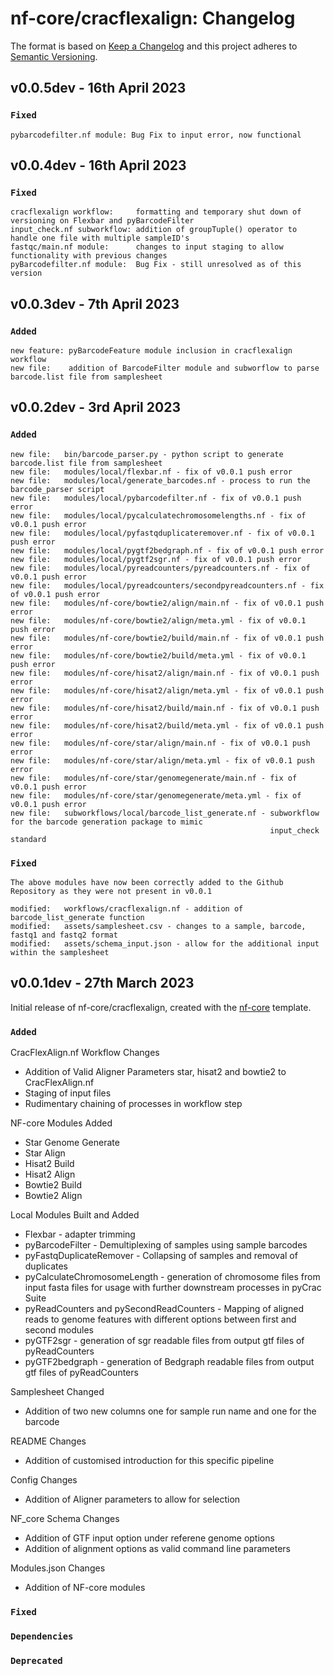 # nf-core/cracflexalign: Changelog

The format is based on [Keep a Changelog](https://keepachangelog.com/en/1.0.0/)
and this project adheres to [Semantic Versioning](https://semver.org/spec/v2.0.0.html).

## v0.0.5dev - 16th April 2023

### `Fixed`
	pybarcodefilter.nf module: Bug Fix to input error, now functional

## v0.0.4dev - 16th April 2023

### `Fixed`
	cracflexalign workflow: 	formatting and temporary shut down of versioning on Flexbar and pyBarcodeFilter
	input_check.nf subworkflow: addition of groupTuple() operator to handle one file with multiple sampleID's
	fastqc/main.nf module:		changes to input staging to allow functionality with previous changes
	pyBarcodefilter.nf module:	Bug Fix - still unresolved as of this version

## v0.0.3dev - 7th April 2023

### `Added`
	new feature: pyBarcodeFeature module inclusion in cracflexalign workflow
	new file: 	 addition of BarcodeFilter module and subworflow to parse barcode.list file from samplesheet

## v0.0.2dev - 3rd April 2023

### `Added`
	new file:   bin/barcode_parser.py - python script to generate barcode.list file from samplesheet
	new file:   modules/local/flexbar.nf - fix of v0.0.1 push error
	new file:   modules/local/generate_barcodes.nf - process to run the barcode_parser script
	new file:   modules/local/pybarcodefilter.nf - fix of v0.0.1 push error
	new file:   modules/local/pycalculatechromosomelengths.nf - fix of v0.0.1 push error
	new file:   modules/local/pyfastqduplicateremover.nf - fix of v0.0.1 push error
	new file:   modules/local/pygtf2bedgraph.nf - fix of v0.0.1 push error
	new file:   modules/local/pygtf2sgr.nf - fix of v0.0.1 push error
	new file:   modules/local/pyreadcounters/pyreadcounters.nf - fix of v0.0.1 push error
	new file:   modules/local/pyreadcounters/secondpyreadcounters.nf - fix of v0.0.1 push error
	new file:   modules/nf-core/bowtie2/align/main.nf - fix of v0.0.1 push error
	new file:   modules/nf-core/bowtie2/align/meta.yml - fix of v0.0.1 push error
	new file:   modules/nf-core/bowtie2/build/main.nf - fix of v0.0.1 push error
	new file:   modules/nf-core/bowtie2/build/meta.yml - fix of v0.0.1 push error
	new file:   modules/nf-core/hisat2/align/main.nf - fix of v0.0.1 push error
	new file:   modules/nf-core/hisat2/align/meta.yml - fix of v0.0.1 push error
	new file:   modules/nf-core/hisat2/build/main.nf - fix of v0.0.1 push error
	new file:   modules/nf-core/hisat2/build/meta.yml - fix of v0.0.1 push error
	new file:   modules/nf-core/star/align/main.nf - fix of v0.0.1 push error
	new file:   modules/nf-core/star/align/meta.yml - fix of v0.0.1 push error
	new file:   modules/nf-core/star/genomegenerate/main.nf - fix of v0.0.1 push error
	new file:   modules/nf-core/star/genomegenerate/meta.yml - fix of v0.0.1 push error
	new file:   subworkflows/local/barcode_list_generate.nf - subworkflow for the barcode generation package to mimic
                                                              input_check standard
### `Fixed`
    The above modules have now been correctly added to the Github Repository as they were not present in v0.0.1

    modified:   workflows/cracflexalign.nf - addition of barcode_list_generate function
    modified:   assets/samplesheet.csv - changes to a sample, barcode, fastq1 and fastq2 format
	modified:   assets/schema_input.json - allow for the additional input within the samplesheet



## v0.0.1dev - 27th March 2023

Initial release of nf-core/cracflexalign, created with the [nf-core](https://nf-co.re/) template.

### `Added`
 
CracFlexAlign.nf Workflow Changes
 - Addition of Valid Aligner Parameters star, hisat2 and bowtie2 to CracFlexAlign.nf
 - Staging of input files
 - Rudimentary chaining of processes in workflow step

NF-core Modules Added
 - Star Genome Generate
 - Star Align
 - Hisat2 Build
 - Hisat2 Align
 - Bowtie2 Build
 - Bowtie2 Align

Local Modules Built and Added
 - Flexbar - adapter trimming
 - pyBarcodeFilter - Demultiplexing of samples using sample barcodes
 - pyFastqDuplicateRemover - Collapsing of samples and removal of duplicates
 - pyCalculateChromosomeLength - generation of chromosome files from input fasta files for usage with further downstream processes in pyCrac Suite
 - pyReadCounters and pySecondReadCounters - Mapping of aligned reads to genome features with different options between first and second modules
 - pyGTF2sgr - generation of sgr readable files from output gtf files of pyReadCounters
 - pyGTF2bedgraph - generation of Bedgraph readable files from output gtf files of pyReadCounters

Samplesheet Changed
 - Addition of two new columns one for sample run name and one for the barcode

README Changes
 - Addition of customised introduction for this specific pipeline

Config Changes
 - Addition of Aligner parameters to allow for selection

NF_core Schema Changes
 - Addition of GTF input option under referene genome options
 - Addition of alignment options as valid command line parameters

Modules.json Changes
 - Addition of NF-core modules



### `Fixed`

### `Dependencies`

### `Deprecated`
